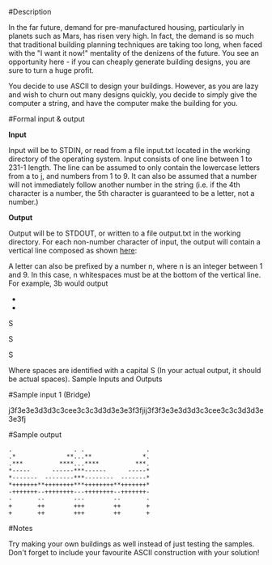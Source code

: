 #Description

In the far future, demand for pre-manufactured housing, particularly in planets such as Mars, has risen very high. In fact, the demand is so much that traditional building planning techniques are taking too long, when faced with the "I want it now!" mentality of the denizens of the future. You see an opportunity here - if you can cheaply generate building designs, you are sure to turn a huge profit.

You decide to use ASCII to design your buildings. However, as you are lazy and wish to churn out many designs quickly, you decide to simply give the computer a string, and have the computer make the building for you.

#Formal input & output

**Input**

Input will be to STDIN, or read from a file input.txt located in the working directory of the operating system. Input consists of one line between 1 to 231-1 length. The line can be assumed to only contain the lowercase letters from a to j, and numbers from 1 to 9. It can also be assumed that a number will not immediately follow another number in the string (i.e. if the 4th character is a number, the 5th character is guaranteed to be a letter, not a number.) 

**Output**

Output will be to STDOUT, or written to a file output.txt in the working directory. For each non-number character of input, the output will contain a vertical line composed as shown [here](http://i.imgur.com/twPajPG.png):



A letter can also be prefixed by a number n, where n is an integer between 1 and 9. In this case, n whitespaces must be at the bottom of the vertical line. For example, 3b would output

+

+

S

S

S



Where spaces are identified with a capital S (In your actual output, it should be actual spaces).
Sample Inputs and Outputs

#Sample input 1 (Bridge)

j3f3e3e3d3d3c3cee3c3c3d3d3e3e3f3fjij3f3f3e3e3d3d3c3cee3c3c3d3d3e3e3fj

#Sample output

    
    .                 . .                 .
    .*              **...**              *.
    .***          ****...****          ***.
    *-----      ------***------      -----*
    *-------  --------***--------  -------* 
    *+++++++**++++++++***++++++++**+++++++*
    -+++++++--++++++++---++++++++--+++++++-
    -       --        ---        --       -
    +       ++        +++        ++       +
    +       ++        +++        ++       +

#Notes



Try making your own buildings as well instead of just testing the samples. Don't forget to include your favourite ASCII construction with your solution!